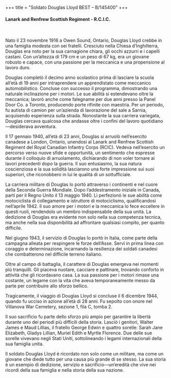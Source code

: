 +++
title = "Soldato Douglas Lloyd BEST – B/145400"
+++

#### Lanark and Renfrew Scottish Regiment - R.C.I.C.
<br>


Nato il 23 novembre 1916 a Owen Sound, Ontario, Douglas Lloyd crebbe in una famiglia modesta con sei fratelli. Cresciuto nella Chiesa d’Inghilterra, Douglas era noto per la sua carnagione chiara, gli occhi azzurri e i capelli castani. Con un’altezza di 179 cm e un peso di 67 kg, era un giovane robusto e capace, con una passione per la meccanica e una propensione al lavoro duro.

Douglas completò il decimo anno scolastico prima di lasciare la scuola all’età di 19 anni per intraprendere un apprendistato come meccanico automobilistico. Concluse con successo il programma, dimostrando una naturale inclinazione per i motori. Le sue abilità si estendevano oltre la meccanica; lavorò anche come falegname per due anni presso la Panel Door Co. a Toronto, producendo porte rifinite con maestria. Per un periodo, fu autista di camion per un’azienda di lavorazione del sale a Sarnia, acquisendo esperienza sulla strada.
Nonostante la sua carriera variegata, Douglas cercava qualcosa che andasse oltre i confini del lavoro quotidiano—desiderava avventura.

Il 17 gennaio 1940, all’età di 23 anni, Douglas si arruolò nell’esercito canadese a London, Ontario, unendosi al Lanark and Renfrew Scottish Regiment del Royal Canadian Infantry Corps (RCIC).
Vedeva nell’esercito un percorso verso nuove sfide e opportunità, un sentimento che espresse durante il colloquio di arruolamento, dichiarando di non voler tornare ai lavori precedenti dopo la guerra. Il suo entusiasmo, la sua natura coscienziosa e la sua solidità lasciarono una forte impressione sui suoi superiori, che riconobbero in lui le qualità di un sottufficiale.

La carriera militare di Douglas lo portò attraverso i continenti e nel cuore della Seconda Guerra Mondiale. 
Dopo l’addestramento iniziale in Canada, partì per il Regno Unito il 13 maggio 1940. Lì perfezionò le sue abilità come motociclista di collegamento e istruttore di motociclismo, qualificandosi nell’aprile 1942. Il suo amore per i motori e la meccanica lo fece eccellere in questi ruoli, rendendolo un membro indispensabile della sua unità. La dedizione di Douglas era evidente non solo nella sua competenza tecnica, ma anche nella sua disponibilità ad affrontare qualsiasi compito, per quanto difficile.

Nel giugno 1943, il servizio di Douglas lo portò in Italia, come parte della campagna alleata per respingere le forze dell’Asse. Servì in prima linea con coraggio e determinazione, incarnando la resilienza dei soldati canadesi che combatterono nel difficile terreno italiano.

Oltre al campo di battaglia, il carattere di Douglas emergeva nei momenti più tranquilli. Gli piaceva nuotare, cacciare e pattinare, trovando conforto in attività che gli ricordavano casa. La sua passione per i motori rimase una costante, un legame con la vita che aveva temporaneamente messo da parte per contribuire allo sforzo bellico.

Tragicamente, il viaggio di Douglas Lloyd si concluse il 6 dicembre 1944, quando fu ucciso in azione all’età di 28 anni. 
Fu sepolto con onore nel Villanova War Cemetery, sezione 1, fila C, tomba 2.

Il suo sacrificio fu parte dello sforzo più ampio per garantire la libertà durante uno dei periodi più difficili della storia. 
Lasciò i genitori, Walter James e Maud Lillias, il fratello George Edwin e quattro sorelle: Sarah Jane Elizabeth, Gladys Lillian, Muriel Edith e Myrtle Florence. Due delle sue sorelle vivevano negli Stati Uniti, sottolineando i legami internazionali della sua famiglia unita.

Il soldato Douglas Lloyd è ricordato non solo come un militare, ma come un giovane che diede tutto per una causa più grande di se stesso. 
La sua storia è un esempio di dedizione, servizio e sacrificio—un’eredità che vive nei ricordi della sua famiglia e nella storia della sua nazione.

